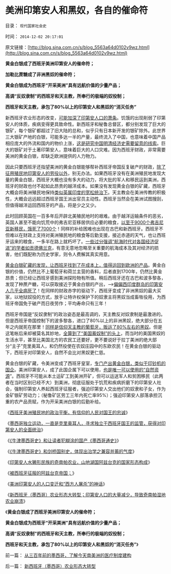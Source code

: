 # 美洲印第安人和黑奴，各自的催命符

目录： `现代国家社会史` 

时间： `2014-12-02 20:17:01` 

原文链接：[http://blog.sina.com.cn/s/blog_5563a64d0102v9wz.html](http://blog.sina.com.cn/s/blog_5563a64d0102v9wz.html)

**黄金白银成了西班牙美洲印第安人的催命符；**

**加勒比蔗糖成了非洲黑奴的催命符；**

**黄金白银成为西班牙“开采美洲”具有远航价值的少量产品；**

**高调“反奴隶制”的西班牙和天主教，所奉行的极端的奴役制；**

**西班牙和天主教，承包了80%以上的印第安人和黑奴的“消灭任务”**

新西班牙农业形态的改变，[可能加深了印第安人口的萧条](../../../2014/11/30/美洲印第安人的人口变迁和“西方人屠杀”的神话.md)。饥饿的出现削弱了印第安人的体质，疾病变得更具致命性。新西班牙和秘鲁总督区，都分别发现了巨大的银矿，每个银矿都超过了旧大陆的总和，似乎只有日本新开发的银矿除外。此世界三大银矿产地的白银，可能多达一半的产量，最终流入了中国，也意味着中国产品相应庞大的外流和国内的物价上涨，[这是研究中国明清经济史需要留意的线索](../../../2008/11/3/亡于内需不振！今天仍是明朝吗？.md)。巨大的银矿对于土著印第安人，意味着巨大的人口灾难。因为西班牙财政，非常需要美洲的黄金白银，却缺乏欧洲提供的人力物力。

因此只要西班牙还指望美洲的黄金白银能够帮补西班牙帝国反复破产的财政，[除了征用殖民地印第安人的劳役以外](../../../2014/11/24/西班牙美洲殖民地的政治平衡，有信仰的人民对国王的忠诚.md)，别无办法。如果西班牙没有在美洲殖民地发现大量的黄金白银，西班牙大概也没有多大的动力，将大批的军人和移民运到美洲，西班牙的财政也付不起如此昂贵的越洋成本。如果没有发现黄金白银的矿藏，西班牙大概会将美洲殖民地保持[类似英属印度的宽松统治下](../../../2012/1/25/英国征服印度地区，缔造现代印度国家的统一.md)。天主教会在美洲传教的积极性，大概会远远超过西班牙国王派出官员主动性。西班牙当然会在美洲试图搜刮，但值得越洋运回西班牙的产品，将是少之又少。

此时回顾英国在一百多年后开辟北美殖民地时的艰难。由于越洋运输条件的恶劣，英国人甚至不能向饥荒中的弗吉尼亚移居供应必要的粮食，[以至于9000个弗吉尼亚新移民，饿死了7000个](../../../2011/9/25/弗吉尼亚人民公社，9000社员饿死了7000个！.md)！同样的补给困难也出现在古巴和新西班牙。西班牙不但难以在财政上支持对美洲殖民地的粮食等后勤支援，接近赤道的天气，也让西班牙运来的粮食，一多半在路上就朽坏了。[一些过分强调“航海时代对各国经济促进”的学者如贡德佛兰克](../../../2011/9/20/忽视远洋成本是历史学界普遍错误.md)，有意无意地忽略至关重要的航海成本及其对经济的损害，他们既配称为历史学家，则令人费解其真实用意。

[黄金白银矿藏的发现，让西班牙找到了在成本上，值得运回到欧洲的产品](../../../2014/11/23/西班牙美洲殖民地的政治和经济架构.md)。黄金白银的价值，仍然比不上葡萄牙和荷兰主营的香料，后者直到1700年，仍然比黄金昂贵；但已经让西班牙感到美洲探险物有所值。稍后西班牙还在古巴和波多黎各，发现了种蔗产糖，可以获取接近于黄金白银的产出，——>[偏偏西印度群岛的印第安人几乎全病死了](../../../2010/10/29/殖民地属民的真实处境；新大陆居民的恶梦是病毒.md)！在同样的财政赤字的驱动下，西班牙变成了非洲黑奴的最大买家，以地狱奴役的方式，放手让特许权保护下的奴隶主将黑奴当成畜牲役用，为西班牙帝国免于破产而日夜劳作；平均寿命只有三年！

西班牙帝国是“反奴隶制”的政治姿态是最高调的，天主教反对奴隶制是最激进的。但是西班牙帝国控制下的波多黎各，进口了80%以上的非洲黑奴，绝大部分在五年之内就死在那里！[同样是信仰天主教的葡萄牙，贩运了80%左右的黑奴](../../../2011/5/6/黑奴贸易，美国不是主角.md)。但是这笔帐后来却被莫名其妙地，[全算到了“美国蓄奴制”的头上](../../../2011/5/7/南北战争的原因不是奴隶制.md)，而当时的美国黑奴的生活水平，甚至比美国北方的农民工还要好，更不要说好于拉丁美洲的绝大部分“主子”克里奥耳人，和仍然役使在农奴庄园中的东欧农民！在黄金白银的驱动下，西班牙对印第安人，自然不会比对黑奴更仁慈。

黄金白银的矿藏，令美洲变成了西班牙皇室，[专门产出黄金白银，类似于印钞机的国企](../../../2011/8/18/欧洲资本主义没有从美洲“资本积累”.md)。美洲印第安人，成了此国企属下可以使用，[也是唯一可以使用的“自然资源](../../../2011/11/11/公有制的自然资源和严刑峻法.md)”。西班牙不可能从本土运矿工到美洲开矿，但可以运送军人和贫困移民（此两者在当时区别已经不大）到美洲，彻底征服处于饥荒和疾病折磨下的印第安人社会，强制印第安人养起西班牙征服者，强迫印第安人交出他们的奴隶和子女，作为金矿银矿劳动力；（秘鲁矿区劳工三年内死亡率95%）；强迫印第安人部落承担沉重的农产品贡赋，作为开采美洲白银的后勤补给。

《[西班牙美洲殖民地的政治平衡，有信仰的人民对国王的忠诚](../../../2014/11/24/西班牙美洲殖民地的政治平衡，有信仰的人民对国王的忠诚.md)》

《[墨西哥独立运动，一直是克里奥耳人，寻求独立于西班牙国王的监管，获得对印第安人的全面统治](../../../2014/11/25/波旁王朝国进民退制造分裂，教科书中“多洛雷斯的呼声”的误导.md)》

《[《牛津墨西哥史》和让读者犯糊涂的国产《墨西哥通史》](../../../2014/11/26/《牛津墨西哥史》和让读者犯糊涂的国产《墨西哥通史》.md)》

《[《牛津墨西哥史》和剑桥国别史，体现出治学之兼容并蓄的气度](../../../2014/11/27/《牛津墨西哥史》和剑桥国别史，西方治学者能够兼容并蓄.md)》

《[印第安人水獭形民族的奇南帕农业，山地湖国阿兹台克的国家形态构成](../../../2014/11/28/印第安人水獭形民族的奇南帕农业,山地水乡阿兹台克的国家形态.md)》

《[被西班牙征服的阿兹台克帝国；](../../../2014/11/29/被西班牙征服的阿兹台克帝国.md)》

《[美洲印第安人的人口变迁和“西方人屠杀”的神话](../../../2014/11/30/美洲印第安人的人口变迁和“西方人屠杀”的神话.md)》

《[新西班牙（墨西哥）农业形态大转型；印第安人口的大量减少，导致奇南帕湿地农业崩溃](../../../2014/12/1/新西班牙（墨西哥）农业形态大转型.md)》

《**黄金白银成了西班牙美洲印第安人的催命符；**

**黄金白银成为西班牙“开采美洲”具有远航价值的少量产品；**

**高调“反奴隶制”的西班牙和天主教，所奉行的极端的奴役制；**

**西班牙和天主教，承包了80%以上的印第安人和黑奴的“消灭任务”**》

前一篇： [从三百年前的墨西哥，了解今天南美洲的医疗制度建构](../../../2014/12/2/从三百年前的墨西哥，了解今天南美洲的医疗制度建构.md)

后一篇： [新西班牙（墨西哥）农业形态大转型](../../../2014/12/1/新西班牙（墨西哥）农业形态大转型.md)

